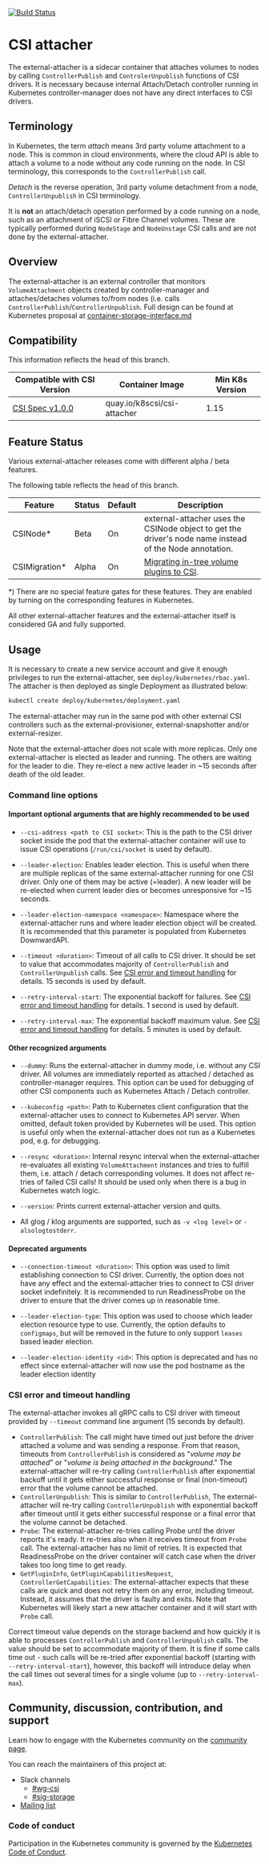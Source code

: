 [![Build Status](https://travis-ci.org/kubernetes-csi/external-attacher.svg?branch=master)](https://travis-ci.org/kubernetes-csi/external-attacher)

# CSI attacher

The external-attacher is a sidecar container that attaches volumes to nodes by calling `ControllerPublish` and `ControlerUnpublish` functions of CSI drivers. It is necessary because internal Attach/Detach controller running in Kubernetes controller-manager does not have any direct interfaces to CSI drivers.

## Terminology

In Kubernetes, the term *attach* means 3rd party volume attachment to a node. This is common in cloud environments, where the cloud API is able to attach a volume to a node without any code running on the node. In CSI terminology, this corresponds to the `ControllerPublish` call.

*Detach* is the reverse operation, 3rd party volume detachment from a node, `ControllerUnpublish` in CSI terminology.

It is **not** an attach/detach operation performed by a code running on a node, such as an attachment of iSCSI or Fibre Channel volumes. These are typically performed during `NodeStage` and `NodeUnstage` CSI calls and are not done by the external-attacher.

## Overview
The external-attacher is an external controller that monitors `VolumeAttachment` objects created by controller-manager and attaches/detaches volumes to/from nodes (i.e. calls `ControllerPublish`/`ControllerUnpublish`. Full design can be found at Kubernetes proposal at [container-storage-interface.md](https://github.com/kubernetes/community/blob/master/contributors/design-proposals/storage/container-storage-interface.md)

## Compatibility

This information reflects the head of this branch.

| Compatible with CSI Version                                                                | Container Image             | Min K8s Version |
| ------------------------------------------------------------------------------------------ | ----------------------------| --------------- |
| [CSI Spec v1.0.0](https://github.com/container-storage-interface/spec/releases/tag/v1.0.0) | quay.io/k8scsi/csi-attacher | 1.15            |

## Feature Status

Various external-attacher releases come with different alpha / beta features.

The following table reflects the head of this branch.

| Feature       | Status  | Default | Description                                                                                   |
| ------------- | ------- | ------- | --------------------------------------------------------------------------------------------- |
| CSINode*      | Beta    | On      | external-attacher uses the CSINode object to get the driver's node name instead of the Node annotation. |
| CSIMigration* | Alpha   | On      | [Migrating in-tree volume plugins to CSI](https://kubernetes.io/docs/concepts/storage/volumes/#csi-migration). |

*) There are no special feature gates for these features. They are enabled by turning on the corresponding features in Kubernetes.

All other external-attacher features and the external-attacher itself is considered GA and fully supported.

## Usage

It is necessary to create a new service account and give it enough privileges to run the external-attacher, see `deploy/kubernetes/rbac.yaml`. The attacher is then deployed as single Deployment as illustrated below:

```sh
kubectl create deploy/kubernetes/deployment.yaml
```

The external-attacher may run in the same pod with other external CSI controllers such as the external-provisioner, external-snapshotter and/or external-resizer.

Note that the external-attacher does not scale with more replicas. Only one external-attacher is elected as leader and running. The others are waiting for the leader to die. They re-elect a new active leader in ~15 seconds after death of the old leader.

### Command line options

#### Important optional arguments that are highly recommended to be used
* `--csi-address <path to CSI socket>`: This is the path to the CSI driver socket inside the pod that the external-attacher container will use to issue CSI operations (`/run/csi/socket` is used by default).

* `--leader-election`: Enables leader election. This is useful when there are multiple replicas of the same external-attacher running for one CSI driver. Only one of them may be active (=leader). A new leader will be re-elected when current leader dies or becomes unresponsive for ~15 seconds.

* `--leader-election-namespace <namespace>`: Namespace where the external-attacher runs and where leader election object will be created. It is recommended that this parameter is populated from Kubernetes DownwardAPI.

* `--timeout <duration>`: Timeout of all calls to CSI driver. It should be set to value that accommodates majority of `ControllerPublish` and `ControllerUnpublish` calls. See [CSI error and timeout handling](#csi-error-and-timeout-handling) for details. 15 seconds is used by default.

* `--retry-interval-start`: The exponential backoff for failures. See [CSI error and timeout handling](#csi-error-and-timeout-handling) for details. 1 second is used by default.

* `--retry-interval-max`: The exponential backoff maximum value. See [CSI error and timeout handling](#csi-error-and-timeout-handling) for details. 5 minutes is used by default.

#### Other recognized arguments

* `--dummy`: Runs the external-attacher in dummy mode, i.e. without any CSI driver. All volumes are immediately reported as attached / detached as controller-manager requires. This option can be used for debugging of other CSI components such as Kubernetes Attach / Detach controller.

* `--kubeconfig <path>`: Path to Kubernetes client configuration that the external-attacher uses to connect to Kubernetes API server. When omitted, default token provided by Kubernetes will be used. This option is useful only when the external-attacher does not run as a Kubernetes pod, e.g. for debugging.

* `--resync <duration>`: Internal resync interval when the external-attacher re-evaluates all existing `VolumeAttachment` instances and tries to fulfill them, i.e. attach / detach corresponding volumes. It does not affect re-tries of failed CSI calls! It should be used only when there is a bug in Kubernetes watch logic.

* `--version`: Prints current external-attacher version and quits.

* All glog / klog arguments are supported, such as `-v <log level>` or `-alsologtostderr`.

#### Deprecated arguments
* `--connection-timeout <duration>`: This option was used to limit establishing connection to CSI driver. Currently, the option does not have any effect and the external-attacher tries to connect to CSI driver socket indefinitely. It is recommended to run ReadinessProbe on the driver to ensure that the driver comes up in reasonable time.

* `--leader-election-type`: This option was used to choose which leader election resource type to use. Currently, the option defaults to `configmaps`, but will be removed in the future to only support `leases` based leader election.

* `--leader-election-identity <id>`: This option is deprecated and has no effect since external-attacher will now use the pod hostname as the leader election identity

### CSI error and timeout handling
The external-attacher invokes all gRPC calls to CSI driver with timeout provided by `--timeout` command line argument (15 seconds by default).

* `ControllerPublish`: The call might have timed out just before the driver attached a volume and was sending a response. From that reason, timeouts from `ControllerPublish` is considered as "*volume may be attached*" or "*volume is being attached in the background*." The external-attacher will re-try calling `ControllerPublish` after exponential backoff until it gets either successful response or final (non-timeout) error that the volume cannot be attached.
* `ControllerUnpublish`: This is similar to `ControllerPublish`, The external-attacher will re-try calling `ControllerUnpublish` with exponential backoff after timeout until it gets either successful response or a final error that the volume cannot be detached.
* `Probe`: The external-attacher re-tries calling Probe until the driver reports it's ready. It re-tries also when it receives timeout from `Probe` call. The external-attacher has no limit of retries. It is expected that ReadinessProbe on the driver container will catch case when the driver takes too long time to get ready.
* `GetPluginInfo`, `GetPluginCapabilitiesRequest`, `ControllerGetCapabilities`: The external-attacher expects that these calls are quick and does not retry them on any error, including timeout. Instead, it assumes that the driver is faulty and exits. Note that Kubernetes will likely start a new attacher container and it will start with `Probe` call.

Correct timeout value depends on the storage backend and how quickly it is able to processes `ControllerPublish` and `ControllerUnpublish` calls. The value should be set to accommodate majority of them. It is fine if some calls time out - such calls will be re-tried after exponential backoff (starting with `--retry-interval-start`), however, this backoff will introduce delay when the call times out several times for a single volume (up to `--retry-interval-max`).

## Community, discussion, contribution, and support

Learn how to engage with the Kubernetes community on the [community page](http://kubernetes.io/community/).

You can reach the maintainers of this project at:

* Slack channels
  * [#wg-csi](https://kubernetes.slack.com/messages/wg-csi)
  * [#sig-storage](https://kubernetes.slack.com/messages/sig-storage)
* [Mailing list](https://groups.google.com/forum/#!forum/kubernetes-sig-storage)

### Code of conduct

Participation in the Kubernetes community is governed by the [Kubernetes Code of Conduct](code-of-conduct.md).
